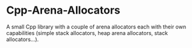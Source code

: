 # Cpp-Arena-Allocators
A small Cpp library with a couple of arena allocators each with their own capabilities (simple stack allocators, heap arena allocators, stack allocators...).
